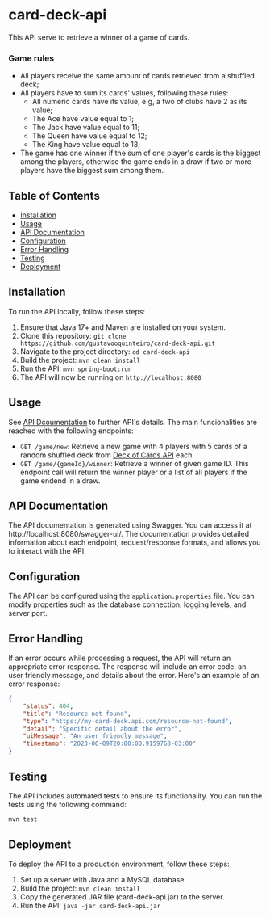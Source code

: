 # card-deck-api
This API serve to retrieve a winner of a game of cards. 
### Game rules
- All players receive the same amount of cards retrieved from a shuffled deck;
- All players have to sum its cards' values, following these rules:
  - All numeric cards have its value, e.g, a two of clubs have 2 as its value;
  - The Ace have value equal to 1;
  - The Jack have value equal to 11;
  - The Queen have value equal to 12;
  - The King have value equal to 13;
- The game has one winner if the sum of one player's cards is the biggest among the players, otherwise the game ends in a draw if two or more players have the biggest sum among them.
## Table of Contents
- [Installation](#installation)
- [Usage](#usage)
- [API Documentation](#api-documentation)
- [Configuration](#configuration)
- [Error Handling](#error-handling)
- [Testing](#testing)
- [Deployment](#deployment)

## Installation
To run the API locally, follow these steps:

1. Ensure that Java 17+ and Maven are installed on your system.
2. Clone this repository: `git clone https://github.com/gustavooquinteiro/card-deck-api.git`
3. Navigate to the project directory: `cd card-deck-api`
4. Build the project: `mvn clean install`
5. Run the API: `mvn spring-boot:run`
6. The API will now be running on `http://localhost:8080`

## Usage
See [API Dcoumentation](#api-documentation) to further API's details.
The main funcionalities are reached with the following endpoints:

- `GET /game/new`: Retrieve a new game with 4 players with 5 cards of a random shuffled deck from [Deck of Cards API](https://deckofcardsapi.com/) each.
- `GET /game/{gameId}/winner`: Retrieve a winner of given game ID. This endpoint call will return the winner player or a list of all players if the game endend in a draw. 

## API Documentation
The API documentation is generated using Swagger. You can access it at http://localhost:8080/swagger-ui/. The documentation provides detailed information about each endpoint, request/response formats, and allows you to interact with the API.

## Configuration
The API can be configured using the `application.properties` file. You can modify properties such as the database connection, logging levels, and server port.

## Error Handling
If an error occurs while processing a request, the API will return an appropriate error response. The response will include an error code, an user friendly message, and details about the error. Here's an example of an error response:

```json
{
	"status": 404,
	"title": "Resource not found",
	"type": "https://my-card-deck.api.com/resource-not-found",
	"detail": "Specific detail about the error",
	"uiMessage": "An user friendly message",
	"timestamp": "2023-06-09T20:00:00.9159768-03:00"
}
```


## Testing
The API includes automated tests to ensure its functionality. You can run the tests using the following command:

```bash
mvn test
```
## Deployment
To deploy the API to a production environment, follow these steps:

1. Set up a server with Java and a MySQL database.
2. Build the project: `mvn clean install`
3. Copy the generated JAR file (card-deck-api.jar) to the server.
4. Run the API: `java -jar card-deck-api.jar`
